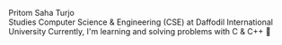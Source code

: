 Pritom Saha Turjo
<br>
Studies Computer Science & Engineering (CSE) at
Daffodil International University
Currently, I'm learning and solving problems with C & C++ 🤗
